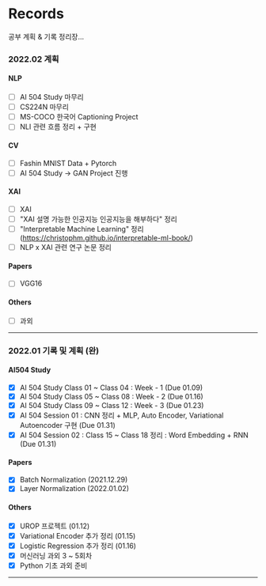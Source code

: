 # Records

공부 계획 & 기록 정리장...

### 2022.02 계획
#### NLP
- [ ] AI 504 Study 마무리
- [ ] CS224N 마무리
- [ ] MS-COCO 한국어 Captioning Project
- [ ] NLI 관련 흐름 정리 + 구현

#### CV
- [ ] Fashin MNIST Data + Pytorch 
- [ ] AI 504 Study -> GAN Project 진행

#### XAI
- [ ] XAI 
- [ ] "XAI 설명 가능한 인공지능 인공지능을 해부하다" 정리
- [ ] "Interpretable Machine Learning" 정리 (https://christophm.github.io/interpretable-ml-book/)
- [ ] NLP x XAI 관련 연구 논문 정리

#### Papers
- [ ] VGG16

#### Others
- [ ] 과외

---

### 2022.01 기록 및 계획 (완)
#### AI504 Study
- [X] AI 504 Study Class 01 ~ Class 04 : Week - 1 (Due 01.09)
- [X] AI 504 Study Class 05 ~ Class 08 : Week - 2 (Due 01.16)
- [X] AI 504 Study Class 09 ~ Class 12 : Week - 3 (Due 01.23)
- [X] AI 504 Session 01 : CNN 정리 + MLP, Auto Encoder, Variational Autoencoder 구현 (Due 01.31)
- [X] AI 504 Session 02 : Class 15 ~ Class 18 정리 : Word Embedding + RNN (Due 01.31)

#### Papers
- [X] Batch Normalization (2021.12.29)
- [X] Layer Normalization (2022.01.02)

#### Others
- [X] UROP 프로젝트 (01.12)
- [X] Variational Encoder 추가 정리 (01.15)
- [X] Logistic Regression 추가 정리 (01.16)
- [X] 머신러닝 과외 3 ~ 5회차
- [X] Python 기초 과외 준비

---
